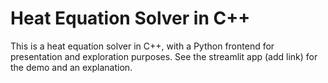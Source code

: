 # Heat Equation Solver in C++

This is a heat equation solver in C++, with a Python frontend for presentation
and exploration purposes. See the streamlit app (add link) for the demo and an
explanation.
